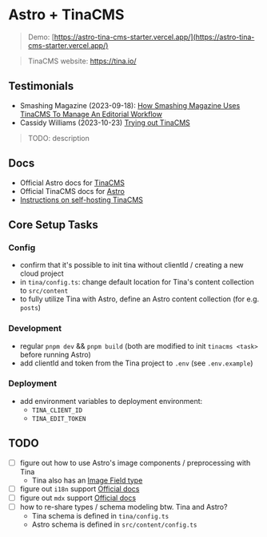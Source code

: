 # Astro + TinaCMS

> Demo: [https://astro-tina-cms-starter.vercel.app/](https://astro-tina-cms-starter.vercel.app/)

> TinaCMS website: <https://tina.io/>

## Testimonials

- Smashing Magazine (2023-09-18): [How Smashing Magazine Uses TinaCMS To Manage An Editorial Workflow](https://www.smashingmagazine.com/2023/09/smashing-magazine-tinacms-manage-editorial-workflow/)
- Cassidy Williams (2023-10-23) [Trying out TinaCMS](https://blog.cassidoo.co/post/trying-tinacms/)

> TODO: description

## Docs

- Official Astro docs for [TinaCMS](https://docs.astro.build/en/guides/cms/tina-cms/)
- Official TinaCMS docs for [Astro](https://tina.io/docs/frameworks/astro/)
- [Instructions on self-hosting TinaCMS](https://tina.io/docs/self-hosted/overview/)

## Core Setup Tasks

### Config

- confirm that it's possible to init tina without clientId / creating a new cloud project
- in `tina/config.ts`: change default location for Tina's content collection to `src/content`
- to fully utilize Tina with Astro, define an Astro content collection (for e.g. `posts`)

### Development

- regular `pnpm dev` && `pnpm build` (both are modified to init `tinacms <task>` before running Astro)
- add clientId and token from the Tina project to `.env` (see `.env.example`)

### Deployment

- add environment variables to deployment environment:
  - `TINA_CLIENT_ID`
  - `TINA_EDIT_TOKEN`
  
## TODO

- [ ] figure out how to use Astro's image components / preprocessing with Tina
  - Tina also has an [Image Field type](https://tina.io/docs/reference/types/image/) 
- [ ] figure out `i18n` support [Official docs](https://tina.io/guides/tinacms/internationalization/guide/)
- [ ] figure out `mdx` support [Official docs](https://tina.io/docs/editing/markdown/#providing-custom-components-for-mdx-documents)
- [ ] how to re-share types / schema modeling btw. Tina and Astro?
  - Tina schema is defined in `tina/config.ts`
  - Astro schema is defined in `src/content/config.ts`
